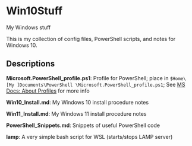 # Win10Stuff

My Windows stuff

This is my collection of config files, PowerShell scripts, and notes for Windows 10.

## Descriptions

**Microsoft.PowerShell_profile.ps1**: Profile for PowerShell; place in `$Home\[My ]Documents\PowerShell
\Microsoft.PowerShell_profile.ps1`; See [MS Docs: About Profiles](https://docs.microsoft.com/en-us/powershell/module/microsoft.powershell.core/about/about_profiles?view=powershell-6) for more info

**Win10_Install.md**: My Windows 10 install procedure notes

**Win11_Install.md**: My Windows 11 install procedure notes

**PowerShell_Snippets.md**: Snippets of useful PowerShell code

**lamp**: A very simple bash script for WSL (starts/stops LAMP server)
